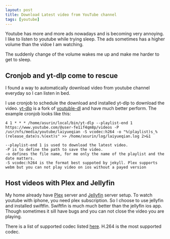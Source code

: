 ```yaml
---
layout: post
title: Download Latest video from YouTube channel
tags: [youtube]
---
```


Youtube has more and more ads nowadays and is becoming very annoying.
I like to listen to youtube while trying sleep. The ads sometimes has a higher volume than the vidoe I am watching. 

The suddenly change of the volume wakes me up and make me harder to get to sleep. 

<!--break-->

## Cronjob and yt-dlp come to rescue

I found a way to automatically download video from youtube channel everyday so I can listen in bed.

I use cronjob to schedule the download and installed yt-dlp to download the video.
[yt-dlp](https://github.com/yt-dlp/yt-dlp) is a fork of [youtuble-dl](https://youtube-dl.org/) and have much better perform.
The example cronjob looks like this:

```
4 1 * * * /home/asurin/local/bin/yt-dlp --playlist-end 1 https://www.youtube.com/@user-fe1if4qm8p/videos -P /usr/nfs/media/youtube/laiyueqian -S vcodec:h264 -o "%(playlist)s_%(release_date)s.%(ext)s" >> /home/asurin/log/laiyueqian.log 2>&1

--playlist-end 1 is used to download the latest video.
-P is to define the path to save the video.
-o defines the file name, for me only the name of the playlist and the date matters. 
-S vcodec:h264 is the format best suppoted by jekyll. Plex supports webm but you can not play video on ios without a payed version
```

## Host videos with Plex and Jellyfin

My home already have [Plex](https://www.plex.tv/) server and [Jellyfin](https://jellyfin.org/) server setup. 
To watch youtube with iphone, you need plex subscription. So I choose to use jellyfin and installed swiftfin. Swiftfin is much much better than the jellyfin ios app. Though sometimes it sill have bugs and you can not close the video you are playing.

There is a list of supported codec listed [here](https://jellyfin.org/docs/general/clients/codec-support/). H.264 is the most supported codec. 


